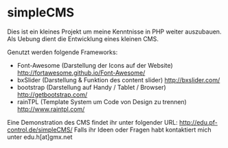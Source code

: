 # simpleCMS

Dies ist ein kleines Projekt um meine Kenntnisse in PHP weiter auszubauen.
Als Uebung dient die Entwicklung eines kleinen CMS.


Genutzt werden folgende Frameworks:

- Font-Awesome  (Darstellung der Icons auf der Website)             http://fortawesome.github.io/Font-Awesome/
- bxSlider      (Darstellung & Funktion des content slider)         http://bxslider.com/
- bootstrap     (Darstellung auf Handy / Tablet / Browser)          http://getbootstrap.com/
- rainTPL       (Template System um Code von Design zu trennen)     http://www.raintpl.com/


Eine Demonstration des CMS findet ihr unter folgender URL: http://edu.pf-control.de/simpleCMS/
Falls ihr Ideen oder Fragen habt kontaktiert mich unter edu.h[at]gmx.net
